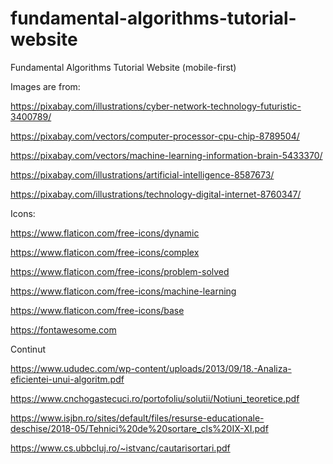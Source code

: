 # fundamental-algorithms-tutorial-website
Fundamental Algorithms Tutorial Website (mobile-first)

Images are from:

https://pixabay.com/illustrations/cyber-network-technology-futuristic-3400789/

https://pixabay.com/vectors/computer-processor-cpu-chip-8789504/

https://pixabay.com/vectors/machine-learning-information-brain-5433370/

https://pixabay.com/illustrations/artificial-intelligence-8587673/

https://pixabay.com/illustrations/technology-digital-internet-8760347/




Icons:

https://www.flaticon.com/free-icons/dynamic

https://www.flaticon.com/free-icons/complex

https://www.flaticon.com/free-icons/problem-solved

https://www.flaticon.com/free-icons/machine-learning

https://www.flaticon.com/free-icons/base

https://fontawesome.com

Continut

https://www.ududec.com/wp-content/uploads/2013/09/18.-Analiza-eficientei-unui-algoritm.pdf

https://www.cnchogastecuci.ro/portofoliu/solutii/Notiuni_teoretice.pdf

https://www.isjbn.ro/sites/default/files/resurse-educationale-deschise/2018-05/Tehnici%20de%20sortare_cls%20IX-XI.pdf

https://www.cs.ubbcluj.ro/~istvanc/cautarisortari.pdf

